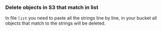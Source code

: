 ### Delete objects in S3 that match in list

In file `list` you need to paste all the strings line by line, in your bucket all objects that match to the strings will be deleted.

